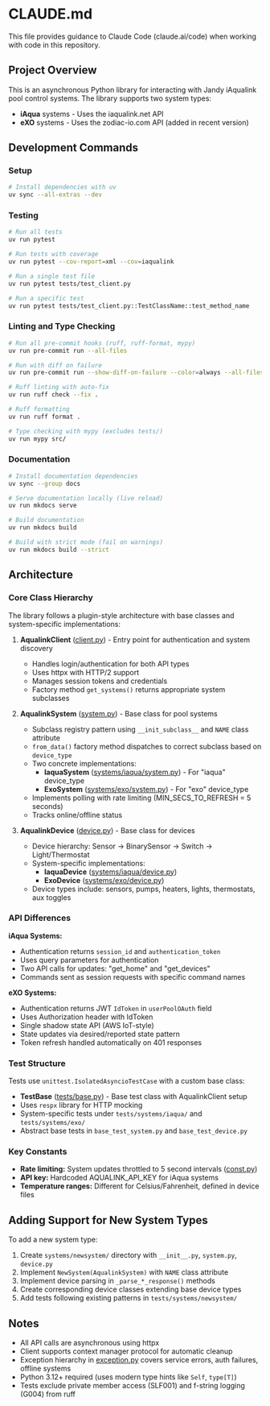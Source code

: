 # CLAUDE.md

This file provides guidance to Claude Code (claude.ai/code) when working with code in this repository.

## Project Overview

This is an asynchronous Python library for interacting with Jandy iAqualink pool control systems. The library supports two system types:
- **iAqua** systems - Uses the iaqualink.net API
- **eXO** systems - Uses the zodiac-io.com API (added in recent version)

## Development Commands

### Setup
```bash
# Install dependencies with uv
uv sync --all-extras --dev
```

### Testing
```bash
# Run all tests
uv run pytest

# Run tests with coverage
uv run pytest --cov-report=xml --cov=iaqualink

# Run a single test file
uv run pytest tests/test_client.py

# Run a specific test
uv run pytest tests/test_client.py::TestClassName::test_method_name
```

### Linting and Type Checking
```bash
# Run all pre-commit hooks (ruff, ruff-format, mypy)
uv run pre-commit run --all-files

# Run with diff on failure
uv run pre-commit run --show-diff-on-failure --color=always --all-files

# Ruff linting with auto-fix
uv run ruff check --fix .

# Ruff formatting
uv run ruff format .

# Type checking with mypy (excludes tests/)
uv run mypy src/
```

### Documentation
```bash
# Install documentation dependencies
uv sync --group docs

# Serve documentation locally (live reload)
uv run mkdocs serve

# Build documentation
uv run mkdocs build

# Build with strict mode (fail on warnings)
uv run mkdocs build --strict
```

## Architecture

### Core Class Hierarchy

The library follows a plugin-style architecture with base classes and system-specific implementations:

1. **AqualinkClient** ([client.py](src/iaqualink/client.py)) - Entry point for authentication and system discovery
   - Handles login/authentication for both API types
   - Uses httpx with HTTP/2 support
   - Manages session tokens and credentials
   - Factory method `get_systems()` returns appropriate system subclasses

2. **AqualinkSystem** ([system.py](src/iaqualink/system.py)) - Base class for pool systems
   - Subclass registry pattern using `__init_subclass__` and `NAME` class attribute
   - `from_data()` factory method dispatches to correct subclass based on `device_type`
   - Two concrete implementations:
     - **IaquaSystem** ([systems/iaqua/system.py](src/iaqualink/systems/iaqua/system.py)) - For "iaqua" device_type
     - **ExoSystem** ([systems/exo/system.py](src/iaqualink/systems/exo/system.py)) - For "exo" device_type
   - Implements polling with rate limiting (MIN_SECS_TO_REFRESH = 5 seconds)
   - Tracks online/offline status

3. **AqualinkDevice** ([device.py](src/iaqualink/device.py)) - Base class for devices
   - Device hierarchy: Sensor → BinarySensor → Switch → Light/Thermostat
   - System-specific implementations:
     - **IaquaDevice** ([systems/iaqua/device.py](src/iaqualink/systems/iaqua/device.py))
     - **ExoDevice** ([systems/exo/device.py](src/iaqualink/systems/exo/device.py))
   - Device types include: sensors, pumps, heaters, lights, thermostats, aux toggles

### API Differences

**iAqua Systems:**
- Authentication returns `session_id` and `authentication_token`
- Uses query parameters for authentication
- Two API calls for updates: "get_home" and "get_devices"
- Commands sent as session requests with specific command names

**eXO Systems:**
- Authentication returns JWT `IdToken` in `userPoolOAuth` field
- Uses Authorization header with IdToken
- Single shadow state API (AWS IoT-style)
- State updates via desired/reported state pattern
- Token refresh handled automatically on 401 responses

### Test Structure

Tests use `unittest.IsolatedAsyncioTestCase` with a custom base class:
- **TestBase** ([tests/base.py](tests/base.py)) - Base test class with AqualinkClient setup
- Uses `respx` library for HTTP mocking
- System-specific tests under `tests/systems/iaqua/` and `tests/systems/exo/`
- Abstract base tests in `base_test_system.py` and `base_test_device.py`

### Key Constants

- **Rate limiting:** System updates throttled to 5 second intervals ([const.py](src/iaqualink/const.py))
- **API key:** Hardcoded AQUALINK_API_KEY for iAqua systems
- **Temperature ranges:** Different for Celsius/Fahrenheit, defined in device files

## Adding Support for New System Types

To add a new system type:
1. Create `systems/newsystem/` directory with `__init__.py`, `system.py`, `device.py`
2. Implement `NewSystem(AqualinkSystem)` with `NAME` class attribute
3. Implement device parsing in `_parse_*_response()` methods
4. Create corresponding device classes extending base device types
5. Add tests following existing patterns in `tests/systems/newsystem/`

## Notes

- All API calls are asynchronous using httpx
- Client supports context manager protocol for automatic cleanup
- Exception hierarchy in [exception.py](src/iaqualink/exception.py) covers service errors, auth failures, offline systems
- Python 3.12+ required (uses modern type hints like `Self`, `type[T]`)
- Tests exclude private member access (SLF001) and f-string logging (G004) from ruff
